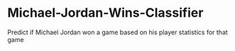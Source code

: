 # Michael-Jordan-Wins-Classifier
Predict if Michael Jordan won a game based on his player statistics for that game
